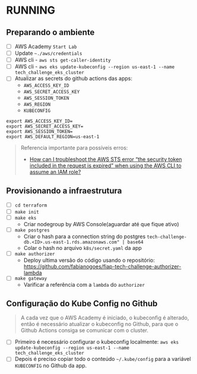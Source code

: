 # RUNNING

## Preparando o ambiente

- [ ] AWS Academy `Start Lab`
- [ ] Update `~./aws/credentials`
- [ ] AWS cli - `aws sts get-caller-identity`
- [ ] AWS cli - `aws eks update-kubeconfig --region us-east-1 --name tech_challenge_eks_cluster`
- [ ] Atualizar as secrets do github actions das apps:
  - `AWS_ACCESS_KEY_ID`
  - `AWS_SECRET_ACCESS_KEY`
  - `AWS_SESSION_TOKEN`
  - `AWS_REGION`
  - `KUBECONFIG`
     
```
export AWS_ACCESS_KEY_ID=
export AWS_SECRET_ACCESS_KEY=
export AWS_SESSION_TOKEN=
export AWS_DEFAULT_REGION=us-east-1

```

> Referencia importante para possíveis erros: 
> - [How can I troubleshoot the AWS STS error “the security token included in the request is expired” when using the AWS CLI to assume an IAM role?](https://repost.aws/knowledge-center/sts-iam-token-expired)

## Provisionando a infraestrutura

- [ ] `cd terraform`
- [ ] `make init`
- [ ] `make eks`
  - Criar nodegroup by AWS Console(aguardar até que fique ativo)
- [ ] `make postgres`
  - Criar o hash para a connection string do postgres `tech-challenge-db.<ID>.us-east-1.rds.amazonaws.com" | base64`
  - Colar o hash no arquivo `k8s/secret.yaml` da app
- [ ] `make authorizer`
  - Deploy ultima versão do código usando o repositório: https://github.com/fabianogoes/fiap-tech-challenge-authorizer-lambda
- [ ] `make gateway`
  - Varificar a referência com a `lambda` do `authorizer`

## Configuração do Kube Config no Github

> A cada vez que o AWS Academy é iniciado, o kubeconfig é alterado, então é necessário atualizar o kubeconfig no Github, para que o Github Actions consiga se comunicar com o cluster. 

- [ ] Primeiro é necessário configurar o kubeconfig localmente: `aws eks update-kubeconfig --region us-east-1 --name tech_challenge_eks_cluster`
- [ ] Depois é preciso copiar todo o conteúdo `~/.kube/config` para a variável `KUBECONFIG` no Github da app.

